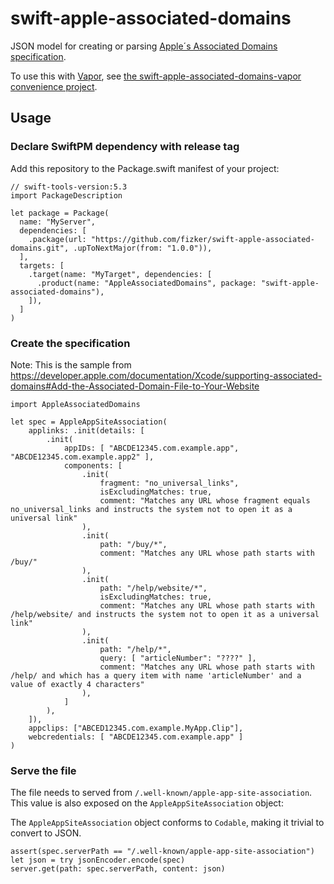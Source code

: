 # swift-apple-associated-domains

JSON model for creating or parsing [Apple´s Associated Domains specification][AAD].

To use this with [Vapor][vapor], see [the swift-apple-associated-domains-vapor convenience project][swift-AAD-vapor].

## Usage

### Declare SwiftPM dependency with release tag

Add this repository to the Package.swift manifest of your project:

```
// swift-tools-version:5.3
import PackageDescription

let package = Package(
  name: "MyServer",
  dependencies: [
    .package(url: "https://github.com/fizker/swift-apple-associated-domains.git", .upToNextMajor(from: "1.0.0")),
  ],
  targets: [
    .target(name: "MyTarget", dependencies: [
      .product(name: "AppleAssociatedDomains", package: "swift-apple-associated-domains"),
    ]),
  ]
)
```

### Create the specification

Note: This is the sample from https://developer.apple.com/documentation/Xcode/supporting-associated-domains#Add-the-Associated-Domain-File-to-Your-Website
```
import AppleAssociatedDomains

let spec = AppleAppSiteAssociation(
	applinks: .init(details: [
		.init(
			appIDs: [ "ABCDE12345.com.example.app", "ABCDE12345.com.example.app2" ],
			components: [
				.init(
					fragment: "no_universal_links",
					isExcludingMatches: true,
					comment: "Matches any URL whose fragment equals no_universal_links and instructs the system not to open it as a universal link"
				),
				.init(
					path: "/buy/*",
					comment: "Matches any URL whose path starts with /buy/"
				),
				.init(
					path: "/help/website/*",
					isExcludingMatches: true,
					comment: "Matches any URL whose path starts with /help/website/ and instructs the system not to open it as a universal link"
				),
				.init(
					path: "/help/*",
					query: [ "articleNumber": "????" ],
					comment: "Matches any URL whose path starts with /help/ and which has a query item with name 'articleNumber' and a value of exactly 4 characters"
				),
			]
		),
	]),
	appclips: ["ABCED12345.com.example.MyApp.Clip"],
	webcredentials: [ "ABCDE12345.com.example.app" ]
)
```

### Serve the file

The file needs to served from `/.well-known/apple-app-site-association`. This value is also exposed on the  `AppleAppSiteAssociation` object:

The `AppleAppSiteAssociation` object conforms to `Codable`, making it trivial to convert to JSON.

```
assert(spec.serverPath == "/.well-known/apple-app-site-association")
let json = try jsonEncoder.encode(spec)
server.get(path: spec.serverPath, content: json)
```

[vapor]: https://vapor.codes
[AAD]: https://developer.apple.com/documentation/Xcode/supporting-associated-domains
[swift-AAD-vapor]: https://github.com/fizker/swift-apple-associated-domains-vapor
